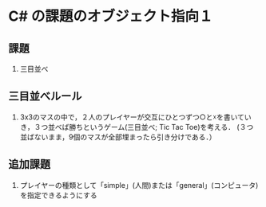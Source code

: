 # C# の課題のオブジェクト指向１

## 課題

1. 三目並べ

## 三目並べルール

1. 3x3のマスの中で，２人のプレイヤーが交互にひとつずつ○と☓を書いていき，３つ並べば勝ちというゲーム(三目並べ; Tic Tac Toe)を考える． (３つ並ばないまま，9個のマスが全部埋まったら引き分けである．）

## 追加課題

1. プレイヤーの種類として「simple」(人間)または「general」(コンピュータ) を指定できるようにする

